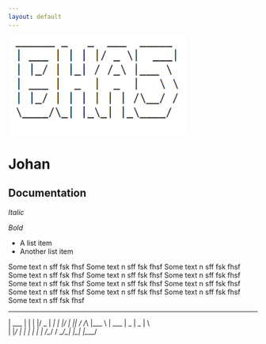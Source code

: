 ```yaml
---
layout: default
---
```


![Test Image](./BHA5.png)

# Johan
## Documentation

_Italic_

*Bold*

- A list item
- Another list item

Some text n sff fsk fhsf Some text n sff fsk fhsf Some text n sff fsk fhsf Some text n sff fsk fhsf Some text n sff fsk fhsf Some text n sff fsk fhsf Some text n sff fsk fhsf Some text n sff fsk fhsf Some text n sff fsk fhsf Some text n sff fsk fhsf Some text n sff fsk fhsf Some text n sff fsk fhsf Some text n sff fsk fhsf 



___ _   _  ___  _____ 
| ___ | | | |/ _ \|  ___|
| |_/ | |_| / /_\ |___ \ 
| ___ |  _  |  _  |   \ \
| |_/ | | | | | | /\__/ /
\____/\_| |_\_| |_\____/                          

